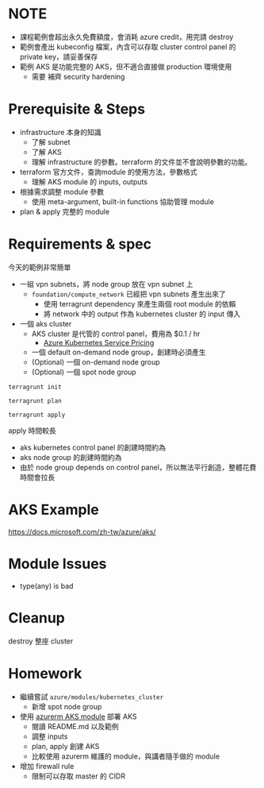 # NOTE

- 課程範例會超出永久免費額度，會消耗 azure credit，用完請 destroy
- 範例會產出 kubeconfig 檔案，內含可以存取 cluster control panel 的 private key，請妥善保存
- 範例 AKS 是功能完整的 AKS，但不適合直接做 production 環境使用
  - 需要 補齊 security hardening 

# Prerequisite & Steps

- infrastructure 本身的知識
  - 了解 subnet
  - 了解 AKS
  - 理解 infrastructure 的參數。terraform 的文件並不會說明參數的功能。
- terraform 官方文件，查詢module 的使用方法，參數格式
  - 理解 AKS module 的 inputs, outputs
- 根據需求調整 module 參數
  - 使用 meta-argument, built-in functions 協助管理 module
- plan & apply 完整的 module

# Requirements & spec

今天的範例非常簡單

- 一組 vpn subnets，將 node group 放在 vpn subnet 上
  - `foundation/compute_network` 已經把 vpn subnets 產生出來了
    - 使用 terragrunt dependency 來產生兩個 root module 的依賴
    - 將 network 中的 output 作為 kubernetes cluster 的 input 傳入
- 一個 aks cluster
  - AKS cluster 是代管的 control panel，費用為 $0.1 / hr
    - [Azure Kubernetes Service Pricing](https://azure.microsoft.com/en-us/pricing/details/kubernetes-service/)
  - 一個 default on-demand node group，創建時必須產生
  - (Optional) 一個 on-demand node group
  - (Optional) 一個 spot node group

```
terragrunt init

terragrunt plan

terragrunt apply
```

apply 時間較長
- aks kubernetes control panel 的創建時間約為
- aks node group 的創建時間約為
- 由於 node group depends on control panel，所以無法平行創造，整體花費時間會拉長

# AKS Example

https://docs.microsoft.com/zh-tw/azure/aks/

# Module Issues

- type(any) is bad

# Cleanup

destroy 整座 cluster

# Homework

- 繼續嘗試 `azure/modules/kubernetes_cluster`
  - 新增 spot node group
- 使用 [azurerm AKS module](https://registry.terraform.io/modules/Azure/aks/azurerm/latest) 部署 AKS
  - 閱讀 README.md 以及範例
  - 調整 inputs
  - plan, apply 創建 AKS
  - 比較使用 azurerm 維護的 module，與講者隨手做的 module
- 增加 firewall rule
  - 限制可以存取 master 的 CIDR
